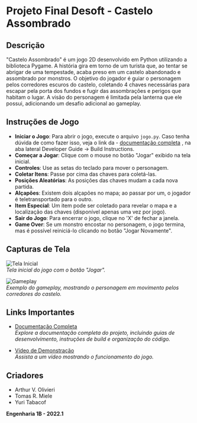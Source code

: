 # Projeto Final Desoft - Castelo Assombrado

## Descrição

"Castelo Assombrado" é um jogo 2D desenvolvido em Python utilizando a biblioteca Pygame. A história gira em torno de um turista que, ao tentar se abrigar de uma tempestade, acaba preso em um castelo abandonado e assombrado por monstros. O objetivo do jogador é guiar o personagem pelos corredores escuros do castelo, coletando 4 chaves necessárias para escapar pela porta dos fundos e fugir das assombrações e perigos que habitam o lugar. A visão do personagem é limitada pela lanterna que ele possui, adicionando um desafio adicional ao gameplay.

## Instruções de Jogo

- **Iniciar o Jogo**: Para abrir o jogo, execute o arquivo `jogo.py`. Caso tenha dúvida de como fazer isso, veja o link da - [documentação completa](https://yuritaba.github.io/pygame_opendev/)  , na aba lateral Developer Guide -> Build Instructions.
- **Começar a Jogar**: Clique com o mouse no botão "Jogar" exibido na tela inicial.
- **Controles**: Use as setas do teclado para mover o personagem.
- **Coletar Itens**: Passe por cima das chaves para coletá-las.
- **Posições Aleatórias**: As posições das chaves mudam a cada nova partida.
- **Alçapões**: Existem dois alçapões no mapa; ao passar por um, o jogador é teletransportado para o outro.
- **Item Especial**: Um item pode ser coletado para revelar o mapa e a localização das chaves (disponível apenas uma vez por jogo).
- **Sair do Jogo**: Para encerrar o jogo, clique no 'X' de fechar a janela.
- **Game Over**: Se um monstro encostar no personagem, o jogo termina, mas é possível reiniciá-lo clicando no botão "Jogar Novamente".

## Capturas de Tela

![Tela Inicial](/docs/docs/images/screenshot1.png)  
*Tela inicial do jogo com o botão "Jogar".*

![Gameplay](/docs/docs/images/screenshot2.png)  
*Exemplo do gameplay, mostrando o personagem em movimento pelos corredores do castelo.*

## Links Importantes

- [Documentação Completa](https://yuritaba.github.io/pygame_opendev/)  
*Explore a documentação completa do projeto, incluindo guias de desenvolvimento, instruções de build e organização do código.*

- [Vídeo de Demonstração](https://youtu.be/n5ksJ9-Vjbc)  
*Assista a um vídeo mostrando o funcionamento do jogo.*

## Criadores

- Arthur V. Olivieri
- Tomas R. Miele
- Yuri Tabacof

**Engenharia 1B - 2022.1**
